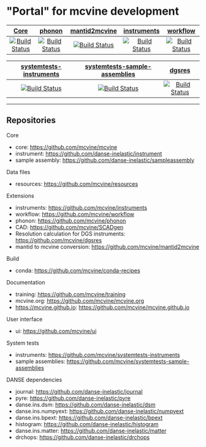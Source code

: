 # "Portal" for mcvine development

| [Core](https://github.com/mcvine/mcvine) | [phonon](https://github.com/mcvine/phonon) | [mantid2mcvine](https://github.com/mcvine/mantid2mcvine) | [instruments](https://github.com/mcvine/instruments) | [workflow](https://github.com/mcvine/workflow) |
| :---: | :---: | :---: | :---: | :---: |
| [![Build Status](https://github.com/mcvine/mcvine/workflows/CI/badge.svg)](https://github.com/mcvine/mcvine/actions?query=workflow%3ACI) |  [![Build Status](https://github.com/mcvine/phonon/workflows/CI/badge.svg)](https://github.com/mcvine/phonon/actions?query=workflow%3ACI) | [![Build Status](https://github.com/mcvine/mantid2mcvine/workflows/CI/badge.svg)](https://github.com/mcvine/mantid2mcvine/actions?query=workflow%3ACI) | [![Build Status](https://github.com/mcvine/instruments/workflows/CI/badge.svg)](https://github.com/mcvine/instruments/actions?query=workflow%3ACI) | [![Build Status](https://github.com/mcvine/workflow/workflows/CI/badge.svg)](https://github.com/mcvine/workflow/actions?query=workflow%3ACI) |

| [systemtests-instruments](https://github.com/mcvine/systemtests-instruments) | [systemtests-sample-assemblies](https://github.com/mcvine/systemtests-sample-assemblies) | [dgsres](https://github.com/mcvine/dgsres) | 
| :---: | :---: | :---: |
|  [![Build Status](https://codebuild.us-east-1.amazonaws.com/badges?uuid=eyJlbmNyeXB0ZWREYXRhIjoiR3pIMHBZTk1HTjF2R3JRUUpxSzlqTFBQenJ5NEg3NElMRlVLdEIzUDZ4U1F5YjFQN3NSZGsrUjNmRXdjeW4vMjM3cHNPaTV6ZXhhRCtpOGVNQmF2QWxnPSIsIml2UGFyYW1ldGVyU3BlYyI6IlpvRVEwUE4ydytQZk94UksiLCJtYXRlcmlhbFNldFNlcmlhbCI6MX0%3D&branch=master)](https://console.aws.amazon.com/codesuite/codebuild/668650830132/projects/mcvine-systemtests-instruments-py3/) |  [![Build Status](https://github.com/mcvine/systemtests-sample-assemblies/workflows/CI/badge.svg)](https://github.com/mcvine/systemtests-sample-assemblies/actions?query=workflow%3ACI) | [![Build Status](https://codebuild.us-east-1.amazonaws.com/badges?uuid=eyJlbmNyeXB0ZWREYXRhIjoiZWJkcXRETmtyUTF0VDZjbW9iejBSWFNRSUpOQTA4d1doWTY3Wjc2MUhXZzFqWWJEa3FJUS84RUJsbWo4b1dPalF4YlVVRkFJNmZJQWk0Y2VURDBGWUNZPSIsIml2UGFyYW1ldGVyU3BlYyI6ImZyQnJjM1NSeGFkTEtzN2kiLCJtYXRlcmlhbFNldFNlcmlhbCI6MX0%3D&branch=master)](https://console.aws.amazon.com/codesuite/codebuild/668650830132/projects/mcvine-dgsres-py3) | 

---

## Repositories

Core
* core: https://github.com/mcvine/mcvine
* instrument: https://github.com/danse-inelastic/instrument
* sample assembly: https://github.com/danse-inelastic/sampleassembly

Data files
* resources: https://github.com/mcvine/resources

Extensions
* instruments: https://github.com/mcvine/instruments
* workflow: https://github.com/mcvine/workflow
* phonon: https://github.com/mcvine/phonon
* CAD: https://github.com/mcvine/SCADgen
* Resolution calculation for DGS instruments: https://github.com/mcvine/dgsres
* mantid to mcvine conversion: https://github.com/mcvine/mantid2mcvine

Build
* conda: https://github.com/mcvine/conda-recipes

Documentation
* training: https://github.com/mcvine/training
* mcvine.org: https://github.com/mcvine/mcvine.org
* https://mcvine.github.io: https://github.com/mcvine/mcvine.github.io

User interface
* ui: https://github.com/mcvine/ui

System tests
* instruments: https://github.com/mcvine/systemtests-instruments
* sample assemblies: https://github.com/mcvine/systemtests-sample-assemblies

DANSE dependencies
* journal: https://github.com/danse-inelastic/journal
* pyre: https://github.com/danse-inelastic/pyre
* danse.ins.dsm: https://github.com/danse-inelastic/dsm
* danse.ins.numpyext: https://github.com/danse-inelastic/numpyext
* danse.ins.bpext: https://github.com/danse-inelastic/bpext
* histogram: https://github.com/danse-inelastic/histogram
* danse.ins.matter: https://github.com/danse-inelastic/matter
* drchops: https://github.com/danse-inelastic/drchops
